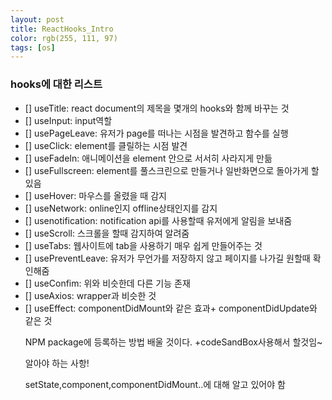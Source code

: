 ```yaml
---
layout: post
title: ReactHooks_Intro
color: rgb(255, 111, 97)
tags: [os]
---
```

<h3>hooks에 대한 리스트</h3>
<ul>
<li>[] useTitle: react document의 제목을 몇개의 hooks와 함께 바꾸는 것</li>
<li>[] useInput: input역할</li>
<li>[] usePageLeave: 유저가 page를 떠나는 시점을 발견하고 함수를 실행</li>
<li>[] useClick: element를 클릴하는 시점 발견</li>
<li>[] useFadeIn: 애니메이션을 element 안으로 서서히 사라지게 만듦</li>
<li>[] useFullscreen: element를 풀스크린으로 만들거나 일반화면으로 돌아가게 할 있음</li>
<li>[] useHover: 마우스를 올렸을 때 감지</li>
<li>[] useNetwork: online인지 offline상태인지를 감지</li>
<li>[] usenotification: notification api를 사용할때 유저에게 알림을 보내줌</li>
<li>[] useScroll: 스크롤을 할때 감지하여 알려줌</li>
<li>[] useTabs: 웹사이트에 tab을 사용하기 매우 쉽게 만들어주는 것</li>
<li>[] usePreventLeave: 유저가 무언가를 저장하지 않고 페이지를 나가길 원할때 확인해줌</li>
<li>[] useConfim: 위와 비슷한데 다른 기능 존재</li>
<li>[] useAxios: wrapper과 비슷한 것</li>
<li>[] useEffect: componentDidMount와 같은 효과+ componentDidUpdate와 같은 것</li>

NPM package에 등록하는 방법 배울 것이다.
+codeSandBox사용해서 할것임~

<p style>
알아야 하는 사항!

setState,component,componentDidMount..에 대해 알고 있어야 함
</p>
</ul>